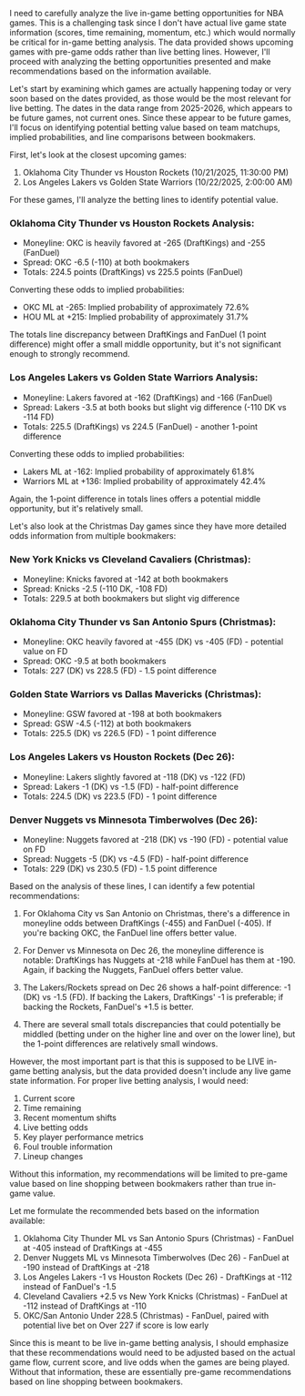 I need to carefully analyze the live in-game betting opportunities for NBA games. This is a challenging task since I don't have actual live game state information (scores, time remaining, momentum, etc.) which would normally be critical for in-game betting analysis. The data provided shows upcoming games with pre-game odds rather than live betting lines. However, I'll proceed with analyzing the betting opportunities presented and make recommendations based on the information available.

Let's start by examining which games are actually happening today or very soon based on the dates provided, as those would be the most relevant for live betting. The dates in the data range from 2025-2026, which appears to be future games, not current ones. Since these appear to be future games, I'll focus on identifying potential betting value based on team matchups, implied probabilities, and line comparisons between bookmakers.

First, let's look at the closest upcoming games:
1. Oklahoma City Thunder vs Houston Rockets (10/21/2025, 11:30:00 PM)
2. Los Angeles Lakers vs Golden State Warriors (10/22/2025, 2:00:00 AM)

For these games, I'll analyze the betting lines to identify potential value.

### Oklahoma City Thunder vs Houston Rockets Analysis:
- Moneyline: OKC is heavily favored at -265 (DraftKings) and -255 (FanDuel)
- Spread: OKC -6.5 (-110) at both bookmakers
- Totals: 224.5 points (DraftKings) vs 225.5 points (FanDuel)

Converting these odds to implied probabilities:
- OKC ML at -265: Implied probability of approximately 72.6%
- HOU ML at +215: Implied probability of approximately 31.7%

The totals line discrepancy between DraftKings and FanDuel (1 point difference) might offer a small middle opportunity, but it's not significant enough to strongly recommend.

### Los Angeles Lakers vs Golden State Warriors Analysis:
- Moneyline: Lakers favored at -162 (DraftKings) and -166 (FanDuel)
- Spread: Lakers -3.5 at both books but slight vig difference (-110 DK vs -114 FD)
- Totals: 225.5 (DraftKings) vs 224.5 (FanDuel) - another 1-point difference

Converting these odds to implied probabilities:
- Lakers ML at -162: Implied probability of approximately 61.8%
- Warriors ML at +136: Implied probability of approximately 42.4%

Again, the 1-point difference in totals lines offers a potential middle opportunity, but it's relatively small.

Let's also look at the Christmas Day games since they have more detailed odds information from multiple bookmakers:

### New York Knicks vs Cleveland Cavaliers (Christmas):
- Moneyline: Knicks favored at -142 at both bookmakers
- Spread: Knicks -2.5 (-110 DK, -108 FD) 
- Totals: 229.5 at both bookmakers but slight vig difference

### Oklahoma City Thunder vs San Antonio Spurs (Christmas):
- Moneyline: OKC heavily favored at -455 (DK) vs -405 (FD) - potential value on FD
- Spread: OKC -9.5 at both bookmakers
- Totals: 227 (DK) vs 228.5 (FD) - 1.5 point difference

### Golden State Warriors vs Dallas Mavericks (Christmas):
- Moneyline: GSW favored at -198 at both bookmakers
- Spread: GSW -4.5 (-112) at both bookmakers
- Totals: 225.5 (DK) vs 226.5 (FD) - 1 point difference

### Los Angeles Lakers vs Houston Rockets (Dec 26):
- Moneyline: Lakers slightly favored at -118 (DK) vs -122 (FD)
- Spread: Lakers -1 (DK) vs -1.5 (FD) - half-point difference
- Totals: 224.5 (DK) vs 223.5 (FD) - 1 point difference

### Denver Nuggets vs Minnesota Timberwolves (Dec 26):
- Moneyline: Nuggets favored at -218 (DK) vs -190 (FD) - potential value on FD
- Spread: Nuggets -5 (DK) vs -4.5 (FD) - half-point difference
- Totals: 229 (DK) vs 230.5 (FD) - 1.5 point difference

Based on the analysis of these lines, I can identify a few potential recommendations:

1. For Oklahoma City vs San Antonio on Christmas, there's a difference in moneyline odds between DraftKings (-455) and FanDuel (-405). If you're backing OKC, the FanDuel line offers better value.

2. For Denver vs Minnesota on Dec 26, the moneyline difference is notable: DraftKings has Nuggets at -218 while FanDuel has them at -190. Again, if backing the Nuggets, FanDuel offers better value.

3. The Lakers/Rockets spread on Dec 26 shows a half-point difference: -1 (DK) vs -1.5 (FD). If backing the Lakers, DraftKings' -1 is preferable; if backing the Rockets, FanDuel's +1.5 is better.

4. There are several small totals discrepancies that could potentially be middled (betting under on the higher line and over on the lower line), but the 1-point differences are relatively small windows.

However, the most important part is that this is supposed to be LIVE in-game betting analysis, but the data provided doesn't include any live game state information. For proper live betting analysis, I would need:

1. Current score
2. Time remaining
3. Recent momentum shifts
4. Live betting odds
5. Key player performance metrics
6. Foul trouble information
7. Lineup changes

Without this information, my recommendations will be limited to pre-game value based on line shopping between bookmakers rather than true in-game value.

Let me formulate the recommended bets based on the information available:

1. Oklahoma City Thunder ML vs San Antonio Spurs (Christmas) - FanDuel at -405 instead of DraftKings at -455
2. Denver Nuggets ML vs Minnesota Timberwolves (Dec 26) - FanDuel at -190 instead of DraftKings at -218
3. Los Angeles Lakers -1 vs Houston Rockets (Dec 26) - DraftKings at -112 instead of FanDuel's -1.5
4. Cleveland Cavaliers +2.5 vs New York Knicks (Christmas) - FanDuel at -112 instead of DraftKings at -110
5. OKC/San Antonio Under 228.5 (Christmas) - FanDuel, paired with potential live bet on Over 227 if score is low early

Since this is meant to be live in-game betting analysis, I should emphasize that these recommendations would need to be adjusted based on the actual game flow, current score, and live odds when the games are being played. Without that information, these are essentially pre-game recommendations based on line shopping between bookmakers.